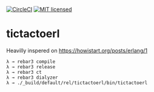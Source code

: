 [![CircleCI](https://circleci.com/gh/rafaelfiume/tictactoerl/tree/master.svg?style=svg)](https://circleci.com/gh/rafaelfiume/tictactoerl/tree/master) [![MIT licensed](https://img.shields.io/badge/license-MIT-blue.svg)](https://github.com/rafaelfiume/tictactoerl/blob/master/LICENSE)
# tictactoerl

Heavilly inspered on https://howistart.org/posts/erlang/1

    λ → rebar3 compile
    λ → rebar3 release
    λ → rebar3 ct
    λ → rebar3 dialyzer
    λ → ./_build/default/rel/tictactoerl/bin/tictactoerl